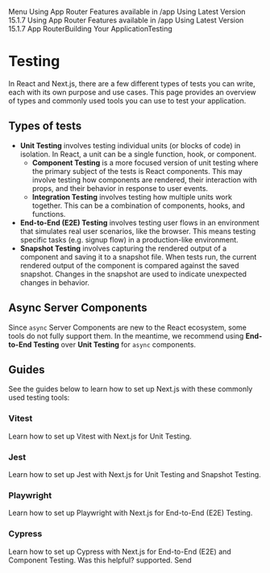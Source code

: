 Menu
Using App Router
Features available in /app
Using Latest Version
15.1.7
Using App Router
Features available in /app
Using Latest Version
15.1.7
App RouterBuilding Your ApplicationTesting
# Testing
In React and Next.js, there are a few different types of tests you can write, each with its own purpose and use cases. This page provides an overview of types and commonly used tools you can use to test your application.
## Types of tests
  * **Unit Testing** involves testing individual units (or blocks of code) in isolation. In React, a unit can be a single function, hook, or component. 
    * **Component Testing** is a more focused version of unit testing where the primary subject of the tests is React components. This may involve testing how components are rendered, their interaction with props, and their behavior in response to user events.
    * **Integration Testing** involves testing how multiple units work together. This can be a combination of components, hooks, and functions.
  * **End-to-End (E2E) Testing** involves testing user flows in an environment that simulates real user scenarios, like the browser. This means testing specific tasks (e.g. signup flow) in a production-like environment.
  * **Snapshot Testing** involves capturing the rendered output of a component and saving it to a snapshot file. When tests run, the current rendered output of the component is compared against the saved snapshot. Changes in the snapshot are used to indicate unexpected changes in behavior.


## Async Server Components
Since `async` Server Components are new to the React ecosystem, some tools do not fully support them. In the meantime, we recommend using **End-to-End Testing** over **Unit Testing** for `async` components.
## Guides
See the guides below to learn how to set up Next.js with these commonly used testing tools:
### Vitest
Learn how to set up Vitest with Next.js for Unit Testing.
### Jest
Learn how to set up Jest with Next.js for Unit Testing and Snapshot Testing.
### Playwright
Learn how to set up Playwright with Next.js for End-to-End (E2E) Testing.
### Cypress
Learn how to set up Cypress with Next.js for End-to-End (E2E) and Component Testing.
Was this helpful?
supported.
Send
